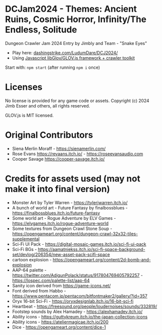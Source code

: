 DCJam2024 - Themes: Ancient Ruins, Cosmic Horror, Infinity/The Endless, Solitude
============================

Dungeon Crawler Jam 2024 Entry by Jimbly and Team - "Snake Eyes"

* Play here: [dashingstrike.com/LudumDare/DCJ2024/](http://www.dashingstrike.com/LudumDare/DCJ2024/)
* Using [Javascript libGlov/GLOV.js framework + crawler toolkit](https://github.com/Jimbly/glovjs/tree/crawler)

Start with: `npm start` (after running `npm i` once)

Licenses
========
No license is provided for any game code or assets.  Copyright (c) 2024 Jimb Esser and others, all rights reserved.

GLOV.js is MIT licensed.

Original Contributors
=================
* Siena Merlin Moraff - https://sienamerlin.com/
* Rose Evans https://revaans.itch.io/ - https://roseevansaudio.com
* Cooper Savage https://cooper-savage.itch.io/


Credits for assets used (may not make it into final version)
============================================================

* Monster Art by Tyler Warren - https://tylerjwarren.itch.io/
* A bunch of world art - Future Fantasy by finalbossblues - https://finalbossblues.itch.io/future-fantasy
* Some world art - Rogue Adventure by ELV Games - https://elvgames.itch.io/rogue-adventure-world
* Some textures from Dungeon Crawl Stone Soup - https://opengameart.org/content/dungeon-crawl-32x32-tiles-supplemental
* Sci-Fi UI Pack - https://digital-mosaic-games.itch.io/sci-fi-ui-pack
* Sci-Fi BGs - https://aamatniekss.itch.io/sci-fi-space-background-set/devlog/206354/new-asset-pack-scifi-space
* cartoon explosion - https://opengameart.org/content/2d-bomb-and-explosion
* AAP-64 palette - https://twitter.com/AdigunPolack/status/917804769405792257 - https://lospec.com/palette-list/aap-64
* Sanity icon derived from https://game-icons.net/
* Font derived from Habbo - https://www.pentacom.jp/pentacom/bitfontmaker2/gallery/?id=357
* Oryx 16-bit Sci-Fi - https://oryxdesignlab.itch.io/16-bit-sci-fi
* Heartbeat - https://freesound.org/people/loudernoises/sounds/332819/
* Footstep sounds by Alex Hamadey - https://alexhamadey.itch.io/
* Ability icons - https://guttykreum.itch.io/the-japan-collection-icons
* Ability icons - https://ateliermagicae.itch.io/200
* Dice - https://opengameart.org/content/dice-1

